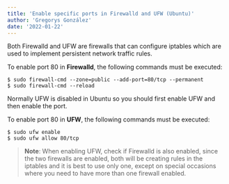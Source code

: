 ```yaml
---
title: 'Enable specific ports in Firewalld and UFW (Ubuntu)'
author: 'Gregorys González'
date: '2022-01-22'
---
```


Both Firewalld and UFW are firewalls that can configure iptables which are used to implement persistent network traffic rules.

To enable port 80 in **Firewalld**, the following commands must be executed:

```
$ sudo firewall-cmd --zone=public --add-port=80/tcp --permanent
$ sudo firewall-cmd --reload
```

Normally UFW is disabled in Ubuntu so you should first enable UFW and then enable the port.

To enable port 80 in **UFW**, the following commands must be executed:

```
$ sudo ufw enable
$ sudo ufw allow 80/tcp
```

> **Note**: When enabling UFW, check if Firewalld is also enabled, since the two firewalls are enabled, both will be creating rules in the iptables and it is best to use only one, except on special occasions where you need to have more than one firewall enabled.
